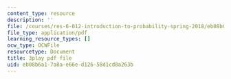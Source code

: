 ```yaml
---
content_type: resource
description: ''
file: /courses/res-6-012-introduction-to-probability-spring-2018/eb08b6a17a8ae66ed12658d1cd8a263b_c-BLp-585aU.pdf
file_type: application/pdf
learning_resource_types: []
ocw_type: OCWFile
resourcetype: Document
title: 3play pdf file
uid: eb08b6a1-7a8a-e66e-d126-58d1cd8a263b
---
```


